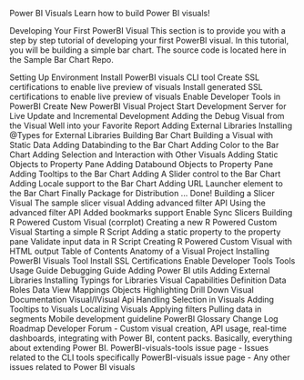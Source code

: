 Power BI Visuals
Learn how to build Power BI visuals!

Developing Your First PowerBI Visual
This section is to provide you with a step by step tutorial of developing your first PowerBI visual. In this tutorial, you will be building a simple bar chart. The source code is located here in the Sample Bar Chart Repo.



Setting Up Environment
Install PowerBI visuals CLI tool
Create SSL certifications to enable live preview of visuals
Install generated SSL certifications to enable live preview of visuals
Enable Developer Tools in PowerBI
Create New PowerBI Visual Project
Start Development Server for Live Update and Incremental Development
Adding the Debug Visual from the Visual Well into your Favorite Report
Adding External Libraries
Installing @Types for External Libraries
Building Bar Chart
Building a Visual with Static Data
Adding Databinding to the Bar Chart
Adding Color to the Bar Chart
Adding Selection and Interaction with Other Visuals
Adding Static Objects to Property Pane
Adding Databound Objects to Property Pane
Adding Tooltips to the Bar Chart
Adding A Slider control to the Bar Chart
Adding Locale support to the Bar Chart
Adding URL Launcher element to the Bar Chart
Finally Package for Distribution ... Done!
Building a Slicer Visual
The sample slicer visual
Adding advanced filter API
Using the advanced filter API
Added bookmarks support
Enable Sync Slicers
Building R Powered Custom Visual (corrplot)
Creating a new R Powered Custom Visual
Starting a simple R Script
Adding a static property to the property pane
Validate input data in R Script
Creating R Powered Custom Visual with HTML output
Table of Contents
Anatomy of a Visual Project
Installing PowerBI Visuals Tool
Install SSL Certifications
Enable Developer Tools
Tools Usage Guide
Debugging Guide
Adding Power BI utils
Adding External Libraries
Installing Typings for Libraries
Visual Capabilities Definition
Data Roles
Data View Mappings
Objects
Highlighting
Drill Down
Visual Documentation
Visual/IVisual Api
Handling Selection in Visuals
Adding Tooltips to Visuals
Localizing Visuals
Applying filters
Pulling data in segments
Mobile development guideline
PowerBI Glossary
Change Log
Roadmap
Developer Forum - Custom visual creation, API usage, real-time dashboards, integrating with Power BI, content packs. Basically, everything about extending Power BI.
PowerBI-visuals-tools issue page - Issues related to the CLI tools specifically
PowerBI-visuals issue page - Any other issues related to Power BI visuals
